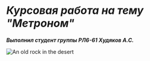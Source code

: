 # ***Курсовая работа на тему "Метроном"***
***Выполнил студент группы РЛ6-61 Худяков А.С.***

![An old rock in the desert](https://animenewsplus.net/wp-content/uploads/2022/09/Sousou-no-Frieren-Frieren-Beyond-Journeys-End-Visual-1-No-Credit.jpg)